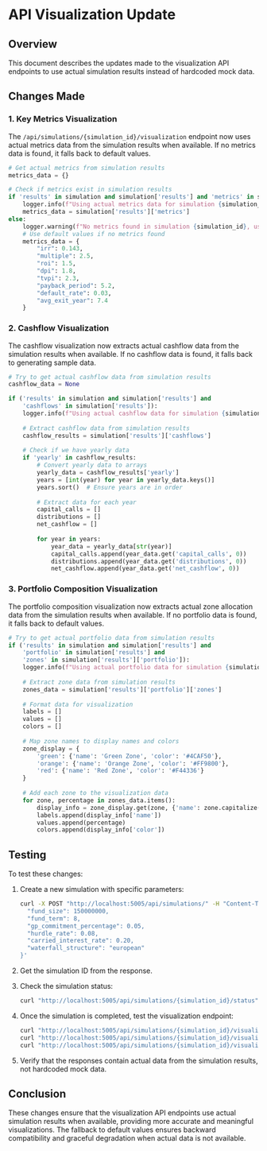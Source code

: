 # API Visualization Update

## Overview

This document describes the updates made to the visualization API endpoints to use actual simulation results instead of hardcoded mock data.

## Changes Made

### 1. Key Metrics Visualization

The `/api/simulations/{simulation_id}/visualization` endpoint now uses actual metrics data from the simulation results when available. If no metrics data is found, it falls back to default values.

```python
# Get actual metrics from simulation results
metrics_data = {}

# Check if metrics exist in simulation results
if 'results' in simulation and simulation['results'] and 'metrics' in simulation['results']:
    logger.info(f"Using actual metrics data for simulation {simulation_id}")
    metrics_data = simulation['results']['metrics']
else:
    logger.warning(f"No metrics found in simulation {simulation_id}, using default values")
    # Use default values if no metrics found
    metrics_data = {
        "irr": 0.143,
        "multiple": 2.5,
        "roi": 1.5,
        "dpi": 1.8,
        "tvpi": 2.3,
        "payback_period": 5.2,
        "default_rate": 0.03,
        "avg_exit_year": 7.4
    }
```

### 2. Cashflow Visualization

The cashflow visualization now extracts actual cashflow data from the simulation results when available. If no cashflow data is found, it falls back to generating sample data.

```python
# Try to get actual cashflow data from simulation results
cashflow_data = None

if ('results' in simulation and simulation['results'] and 
    'cashflows' in simulation['results']):
    logger.info(f"Using actual cashflow data for simulation {simulation_id}")
    
    # Extract cashflow data from simulation results
    cashflow_results = simulation['results']['cashflows']
    
    # Check if we have yearly data
    if 'yearly' in cashflow_results:
        # Convert yearly data to arrays
        yearly_data = cashflow_results['yearly']
        years = [int(year) for year in yearly_data.keys()]
        years.sort()  # Ensure years are in order
        
        # Extract data for each year
        capital_calls = []
        distributions = []
        net_cashflow = []
        
        for year in years:
            year_data = yearly_data[str(year)]
            capital_calls.append(year_data.get('capital_calls', 0))
            distributions.append(year_data.get('distributions', 0))
            net_cashflow.append(year_data.get('net_cashflow', 0))
```

### 3. Portfolio Composition Visualization

The portfolio composition visualization now extracts actual zone allocation data from the simulation results when available. If no portfolio data is found, it falls back to default values.

```python
# Try to get actual portfolio data from simulation results
if ('results' in simulation and simulation['results'] and 
    'portfolio' in simulation['results'] and 
    'zones' in simulation['results']['portfolio']):
    logger.info(f"Using actual portfolio data for simulation {simulation_id}")
    
    # Extract zone data from simulation results
    zones_data = simulation['results']['portfolio']['zones']
    
    # Format data for visualization
    labels = []
    values = []
    colors = []
    
    # Map zone names to display names and colors
    zone_display = {
        'green': {'name': 'Green Zone', 'color': '#4CAF50'},
        'orange': {'name': 'Orange Zone', 'color': '#FF9800'},
        'red': {'name': 'Red Zone', 'color': '#F44336'}
    }
    
    # Add each zone to the visualization data
    for zone, percentage in zones_data.items():
        display_info = zone_display.get(zone, {'name': zone.capitalize(), 'color': '#999999'})
        labels.append(display_info['name'])
        values.append(percentage)
        colors.append(display_info['color'])
```

## Testing

To test these changes:

1. Create a new simulation with specific parameters:
   ```bash
   curl -X POST "http://localhost:5005/api/simulations/" -H "Content-Type: application/json" -d '{
     "fund_size": 150000000,
     "fund_term": 8,
     "gp_commitment_percentage": 0.05,
     "hurdle_rate": 0.08,
     "carried_interest_rate": 0.20,
     "waterfall_structure": "european"
   }'
   ```

2. Get the simulation ID from the response.

3. Check the simulation status:
   ```bash
   curl "http://localhost:5005/api/simulations/{simulation_id}/status"
   ```

4. Once the simulation is completed, test the visualization endpoint:
   ```bash
   curl "http://localhost:5005/api/simulations/{simulation_id}/visualization?chart_type=key_metrics&format=summary"
   curl "http://localhost:5005/api/simulations/{simulation_id}/visualization?chart_type=cashflows&format=bar"
   curl "http://localhost:5005/api/simulations/{simulation_id}/visualization?chart_type=portfolio&format=pie"
   ```

5. Verify that the responses contain actual data from the simulation results, not hardcoded mock data.

## Conclusion

These changes ensure that the visualization API endpoints use actual simulation results when available, providing more accurate and meaningful visualizations. The fallback to default values ensures backward compatibility and graceful degradation when actual data is not available.
